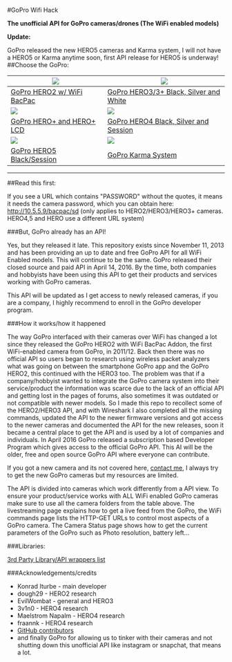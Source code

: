 
#GoPro Wifi Hack

**The unofficial API for GoPro cameras/drones (The WiFi enabled models)**

**Update:**

GoPro released the new HERO5 cameras and Karma system, I will not have a HERO5 or Karma anytime soon, first API release for HERO5 is underway!
##Choose the GoPro:

| [![](https://i.imgur.com/1vwqEIQ.png)](https://github.com/KonradIT/goprowifihack/blob/master/HERO2/README.md) | [![](https://i.imgur.com/9LGo43Z.png)](https://github.com/KonradIT/goprowifihack/blob/master/HERO3/README.md)   |
|---------------------------------------------------------------------------------------------------------------|-----------------------------------------------------------------------------------------------------------------|
| [GoPro HERO2 w/ WiFi BacPac](https://github.com/KonradIT/goprowifihack/blob/master/HERO2/README.md)           | [GoPro HERO3/3+ Black, Silver and White](https://github.com/KonradIT/goprowifihack/blob/master/HERO3/README.md) |
| [![](http://i.imgur.com/zpPN0Q2.png?1)](https://github.com/KonradIT/goprowifihack/blob/master/HERO/README.md) | [![](http://i.imgur.com/tWbKoD1.jpg?2)](https://github.com/KonradIT/goprowifihack/blob/master/HERO4/README.md)  |
| [GoPro HERO+ and HERO+ LCD](https://github.com/KonradIT/goprowifihack/blob/master/HERO/README.md)  | [GoPro HERO4 Black, Silver and Session](https://github.com/KonradIT/goprowifihack/blob/master/HERO4/README.md)  |
| [![](https://d3rd8mpr9gp2n3.cloudfront.net/content/dam/homepage/ys/Hero5Lockup.png)](https://github.com/KonradIT/goprowifihack/blob/master/HERO5/README.md) | [![](https://d3rd8mpr9gp2n3.cloudfront.net/content/dam/homepage/ys/KarmaDrone.png)](https://github.com/KonradIT/goprowifihack/blob/master/Karma/README.md) |
| [GoPro HERO5 Black/Session](https://github.com/KonradIT/goprowifihack/blob/master/HERO5/README.md) | [GoPro Karma System](https://github.com/KonradIT/goprowifihack/blob/master/Karma/README.md) |

---

##Read this first:

If you see a URL which contains "PASSWORD" without the quotes, it means 
it needs the camera password, which you can obtain here:  
http://10.5.5.9/bacpac/sd (only applies to HERO2/HERO3/HERO3+ cameras. 
HERO4,5 and HERO use a different URL system)

###But, GoPro already has an API!

Yes, but they released it late. This repository exists since November 11, 2013 and has been providing an up to date and free GoPro API for all WiFi Enabled models. This will continue to be the same. GoPro released their closed source and paid API in April 14, 2016. By the time, both companies and hobbyists have been using this API to get their products and services working with GoPro cameras.

This API will be updated as I get access to newly released cameras, if you are a company, I highly recommend to enroll in the GoPro developer program.

###How it works/how it happened

The way GoPro interfaced with their cameras over WiFi has changed a lot since they released the GoPro HERO2 with WiFi BacPac Addon, the first WiFi-enabled camera from GoPro, in 2011/12. Back then there was no official API so users began to research using wireless packet analyzers what was going on between the smartphone GoPro app and the GoPro HERO2, this continued with the HERO3 too. The problem was that if a company/hobbyist wanted to integrate the GoPro camera system into their service/product the information was scarce due to the lack of an official API and getting lost in the pages of forums, also sometimes it was outdated or not compatible with newer models. So I made this repo to recollect some of the HERO2/HERO3 API, and with Wireshark I also completed all the missing commands, updated the API to the newer firmware versions and got access to the newer cameras and documented the API for the new releases, soon it became a central place to get the API and is used by a lot of companies and individuals. In April 2016 GoPro released a subscription based Developer Program which gives access to the official GoPro API. This AI will be the older, free and open source GoPro API where everyone can contribute.

If you got a new camera and its not covered here, [contact me](mailto:mail@chernowii.com), I always try to get the new GoPro cameras but my resources are limited.

The API is divided into cameras which work differently from a API view. To ensure your product/service works with ALL WiFi enabled GoPro cameras make sure to use all the camera folders from the table above. The livestreaming page explains how to get a live feed from the GoPro, the WiFi commands page lists the HTTP-GET URLs to control most aspects of a GoPro camera.
The Camera Status page shows how to get the current parameters of the GoPro such as Photo resolution, battery left...

###Libraries:

[3rd Party Library/API wrappers
list](https://github.com/KonradIT/goprowifihack/blob/master/Libraries.md)

###Acknowledgements/credits

* Konrad Iturbe - main developer
* dough29 - HERO2 research
* EvilWombat - general and HERO3
* 3v1n0 - HERO4 research
* Maelstrom Napalm - HERO4 research
* fraannk - HERO4 research
* [GitHub contributors](https://github.com/KonradIT/goprowifihack/graphs/contributors)
* and finally GoPro for allowing us to tinker with their cameras and not shutting down this unofficial API like instagram or snapchat, that means a lot.
